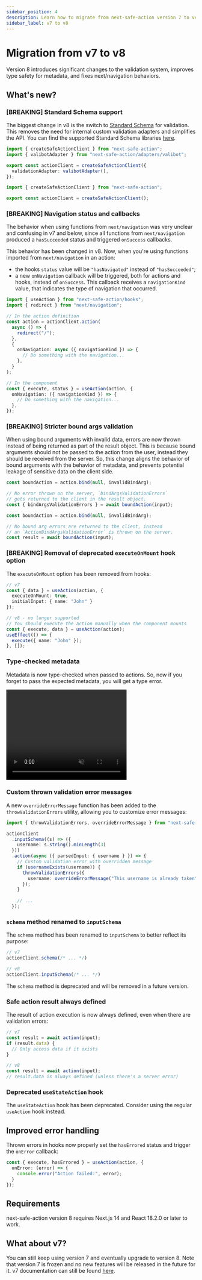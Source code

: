 ```yaml
---
sidebar_position: 4
description: Learn how to migrate from next-safe-action version 7 to version 8.
sidebar_label: v7 to v8
---
```


# Migration from v7 to v8

Version 8 introduces significant changes to the validation system, improves type safety for metadata, and fixes next/navigation behaviors.

## What's new?

### [BREAKING] Standard Schema support

The biggest change in v8 is the switch to [Standard Schema](https://github.com/standard-schema/standard-schema) for validation. This removes the need for internal custom validation adapters and simplifies the API. You can find the supported Standard Schema libraries [here](https://github.com/standard-schema/standard-schema?tab=readme-ov-file#what-schema-libraries-implement-the-spec).

```typescript title="v7 - using Valibot"
import { createSafeActionClient } from "next-safe-action";
import { valibotAdapter } from "next-safe-action/adapters/valibot";

export const actionClient = createSafeActionClient({
  validationAdapter: valibotAdapter(),
});
```

```typescript title="v8"
import { createSafeActionClient } from "next-safe-action";

export const actionClient = createSafeActionClient();
```

### [BREAKING] Navigation status and callbacks

The behavior when using functions from `next/navigation` was very unclear and confusing in v7 and below, since all functions from `next/navigation` produced a `hasSucceeded` status and triggered `onSuccess` callbacks.

This behavior has been changed in v8. Now, when you're using functions imported from `next/navigation` in an action:
- the hooks `status` value will be `"hasNavigated"` instead of `"hasSucceeded"`;
- a new `onNavigation` callback will be triggered, both for actions and hooks, instead of `onSuccess`. This callback receives a `navigationKind` value, that indicates the type of navigation that occurred.

```typescript
import { useAction } from "next-safe-action/hooks";
import { redirect } from "next/navigation";

// In the action definition
const action = actionClient.action(
  async () => {
    redirect("/");
  },
  {
    onNavigation: async ({ navigationKind }) => {
      // Do something with the navigation...
    },
  }
);

// In the component
const { execute, status } = useAction(action, {
  onNavigation: ({ navigationKind }) => {
    // Do something with the navigation...
  },
});
```

### [BREAKING] Stricter bound args validation

When using bound arguments with invalid data, errors are now thrown instead of being returned as part of the result object. This is because bound arguments should not be passed to the action from the user, instead they should be received from the server. So, this change aligns the behavior of bound arguments with the behavior of metadata, and prevents potential leakage of sensitive data on the client side.

```typescript title="v7"
const boundAction = action.bind(null, invalidBindArg);

// No error thrown on the server, `bindArgsValidationErrors`
// gets returned to the client in the result object.
const { bindArgsValidationErrors } = await boundAction(input);
```

```typescript title="v8"
const boundAction = action.bind(null, invalidBindArg);

// No bound arg errors are returned to the client, instead
// an `ActionBindArgsValidationError` is thrown on the server.
const result = await boundAction(input);
```

### [BREAKING] Removal of deprecated `executeOnMount` hook option

The `executeOnMount` option has been removed from hooks:

```typescript
// v7
const { data } = useAction(action, {
  executeOnMount: true,
  initialInput: { name: "John" }
});

// v8 - no longer supported
// You should execute the action manually when the component mounts
const { execute, data } = useAction(action);
useEffect(() => {
  execute({ name: "John" });
}, []);
```

### Type-checked metadata

Metadata is now type-checked when passed to actions. So, now if you forget to pass the expected metadata, you will get a type error.

<video controls autoPlay loop muted width="320" height="240">
  <source src="/vid/metadata-v8.mp4"/>
</video>

### Custom thrown validation error messages

A new `overrideErrorMessage` function has been added to the `throwValidationErrors` utility, allowing you to customize error messages:

```typescript
import { throwValidationErrors, overrideErrorMessage } from "next-safe-action";

actionClient
  .inputSchema((s) => ({
    username: s.string().minLength(3)
  }))
  .action(async ({ parsedInput: { username } }) => {
    // Custom validation error with overridden message
    if (usernameExists(username)) {
      throwValidationErrors({
        username: overrideErrorMessage("This username is already taken")
      });
    }
    
    // ...
  });
```
### `schema` method renamed to `inputSchema`

The `schema` method has been renamed to `inputSchema` to better reflect its purpose:

```typescript
// v7
actionClient.schema(/* ... */)

// v8
actionClient.inputSchema(/* ... */)
```

The `schema` method is deprecated and will be removed in a future version.


### Safe action result always defined

The result of action execution is now always defined, even when there are validation errors:

```typescript
// v7
const result = await action(input);
if (result.data) {
  // Only access data if it exists
}

// v8
const result = await action(input);
// result.data is always defined (unless there's a server error)
```


### Deprecated `useStateAction` hook

The `useStateAction` hook has been deprecated. Consider using the regular `useAction` hook instead.

## Improved error handling

Thrown errors in hooks now properly set the `hasErrored` status and trigger the `onError` callback:

```typescript
const { execute, hasErrored } = useAction(action, {
  onError: (error) => {
    console.error("Action failed:", error);
  }
});
```

## Requirements

next-safe-action version 8 requires Next.js 14 and React 18.2.0 or later to work.

## What about v7?

You can still keep using version 7 and eventually upgrade to version 8. Note that version 7 is frozen and no new features will be released in the future for it. v7 documentation can still be found [here](https://v7.next-safe-action.dev).